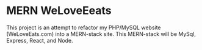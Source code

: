 # MERN WeLoveEeats

This project is an attempt to refactor my PHP/MySQL website (WeLoveEats.com) into a MERN-stack site. This MERN-stack will be MySql, Express, React, and Node.

